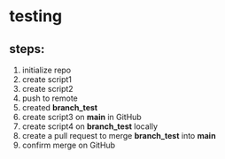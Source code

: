 # testing
## steps:
1. initialize repo
2. create script1
3. create script2
4. push to remote
5. created **branch_test**
6. create script3 on **main** in GitHub
7. create script4 on **branch_test** locally
8. create a pull request to merge **branch_test** into **main**
9. confirm merge on GitHub
